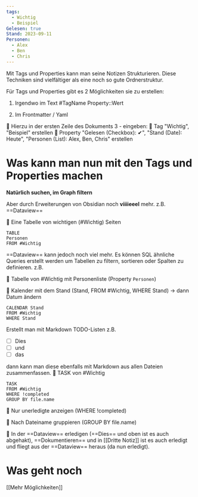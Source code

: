 ```yaml
---
tags:
  - Wichtig
  - Beispiel
Gelesen: true
Stand: 2023-09-11
Personen:
  - Alex
  - Ben
  - Chris
---
```


Mit Tags und Properties kann man seine Notizen Strukturieren. Diese Techniken sind vielfältiger als eine noch so gute Ordnerstruktur.

Für Tags und Properties gibt es 2 Möglichkeiten sie zu erstellen:

1. Irgendwo im Text
   \#TagName
   Property\:\:Wert

2. Im Frontmatter / Yaml

🔴 Hierzu in der ersten Zeile des Dokuments 3 - eingeben:
🔴 Tag "Wichtig", "Beispiel" erstellen
🔴 Property "Gelesen (Checkbox): ✔", "Stand (Date): Heute", "Personen (List): Alex, Ben, Chris" erstellen

# Was kann man nun mit den Tags und Properties machen

**Natürlich suchen, im Graph filtern**

Aber durch Erweiterungen von Obsidian noch **viiiieeel** mehr. z.B. ==Dataview==

🔴 Eine Tabelle von wichtigen (\#Wichtig) Seiten
```dataview
TABLE
Personen
FROM #Wichtig
```

==Dataview== kann jedoch noch viel mehr. Es können SQL ähnliche Queries erstellt werden um Tabellen zu filtern, sortieren oder Spalten zu definieren. z.B.

🔴 Tabelle von \#Wichtig mit Personenliste (Property `Personen`)

🔴 Kalender mit dem Stand (Stand, FROM \#Wichtig, WHERE Stand) -> dann Datum ändern

```dataview
CALENDAR Stand
FROM #Wichtig 
WHERE Stand
```

Erstellt man mit Markdown TODO-Listen z.B.

- [ ] Dies
- [ ] und
- [ ] das

dann kann man diese ebenfalls mit Markdown aus allen Dateien zusammenfassen.
🔴 TASK von \#Wichtig

```dataview
TASK
FROM #Wichtig 
WHERE !completed
GROUP BY file.name
```

🔴 Nur unerledigte anzeigen (WHERE !completed)

🔴 Nach Dateiname gruppieren (GROUP BY file.name)

🔴 In der ==Dataview== erledigen (==Dies== und oben ist es auch abgehakt), ==Dokumentieren== und in [[Dritte Notiz]] ist es auch erledigt und fliegt aus der ==Dataview== heraus (da nun erledigt).

# Was geht noch

[[Mehr Möglichkeiten]]

